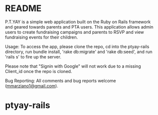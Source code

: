 # README

P.T.YAY is a simple web application built on the Ruby on Rails framework and geared towards parents and PTA users. This application allows admin users to create fundraising campaigns and parents to RSVP and view fundraising events for their children.  

Usage: To access the app, please clone the repo, cd into the ptyay-rails directory, run bundle install, 'rake db:migrate' and 'rake db:seed', and run 'rails s' to fire up the server.

Please note that "Signin with Google" will not work due to a missing Client_id once the repo is cloned.    

Bug Reporting: All comments and bug reports welcome (mmarziano1@gmail.com).

# ptyay-rails

